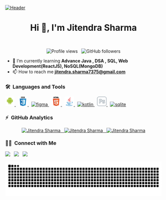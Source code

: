 [![Header](https://th.bing.com/th/id/R.16895b231b6da505e2e4acef02a3c1fe?rik=ngCtyDYUHuj4bw&pid=ImgRaw&r=0)](https://github.com/Jitendrasharma7375)
<h1 align="center">Hi 👋, I'm Jitendra Sharma</h1>
<!-- <h3 align="center">A fervent MCA student preparing to be software developer from India</h3> -->

<br/>

<p align="center">
  <img alt="Profile views" src="https://komarev.com/ghpvc/?username=Jitendrasharma7375&color=blue&style=flat">
  &nbsp;
  <img alt="GitHub followers" src="https://img.shields.io/github/followers/Jitendrasharma7375?style=social">
</p> 

- 📖 I’m currently learning **Advance Java , DSA , SQL, Web Development(ReactJS), NoSQL(MongoDB)**
- 📫 How to reach me **jitendra.sharma7375@gmail.com**

### 🛠 &nbsp;Languages and Tools
<p align="left"> 
  <a href="https://github.com/Jitendrasharma7375/Android-Studio-Kotlin" target="_blank" rel="noreferrer"> 
    <img src="https://raw.githubusercontent.com/devicons/devicon/master/icons/android/android-original-wordmark.svg" alt="android" width="30" height="30"/> 
  </a>   &nbsp;

  <a href="https://github.com/Jitendrasharma7375/portfolio" target="_blank" rel="noreferrer"> 
    <img src="https://raw.githubusercontent.com/devicons/devicon/master/icons/css3/css3-original-wordmark.svg" alt="css3" width="30" height="30"/> 
  </a>   &nbsp;

  <a href="https://www.figma.com/file/9ISGHV5sRl28QsicgylgJW/Project?type=design&node-id=0%3A1&mode=design&t=9XDoYXoAB3LA4Fhe-1" target="_blank" rel="noreferrer"> 
    <img src="https://www.vectorlogo.zone/logos/figma/figma-icon.svg" alt="figma" width="30" height="30"/> 
  </a>   &nbsp;

  <a href="https://github.com/Jitendrasharma7375/portfolio" target="_blank" rel="noreferrer"> 
    <img src="https://raw.githubusercontent.com/devicons/devicon/master/icons/html5/html5-original-wordmark.svg" alt="html5" width="30" height="30"/> 
  </a>   &nbsp;

  <a href="https://github.com/Jitendra7375?tab=repositories" target="_blank" rel="noreferrer"> 
    <img src="https://raw.githubusercontent.com/devicons/devicon/master/icons/java/java-original.svg" alt="java" width="30" height="30"/> 
  </a>   &nbsp;

  <a href="https://github.com/Jitendrasharma7375/Android-Studio-Kotlin" target="_blank" rel="noreferrer"> 
    <img src="https://www.vectorlogo.zone/logos/kotlinlang/kotlinlang-icon.svg" alt="kotlin" width="30" height="30"/> 
  </a>   &nbsp;

  <a href="https://www.photoshop.com/en" target="_blank" rel="noreferrer"> 
    <img src="https://raw.githubusercontent.com/devicons/devicon/master/icons/photoshop/photoshop-line.svg" alt="photoshop" width="30" height="30"/> 
  </a>   &nbsp;

  <a href="https://www.sqlite.org/" target="_blank" rel="noreferrer"> 
    <img src="https://www.vectorlogo.zone/logos/sqlite/sqlite-icon.svg" alt="sqlite" width="30" height="30"/> 
  </a> 
</p>


### ⚡ &nbsp;GitHub Analytics
<p align="center">
<a href="https://github.com/Jitendrasharma7375">
  <img height="180em" src="https://github-readme-streak-stats.herokuapp.com/?user=jitendrasharma7375&theme=algolia" alt="Jitendra Sharma" />
  &nbsp;
  <img height="180em" src="https://github-readme-stats-eight-theta.vercel.app/api/top-langs/?username=Jitendrasharma7375&layout=compact&langs_count=8&theme=algolia" alt="Jitendra Sharma" />
  &nbsp;
   <img height="160em" src="https://github-readme-stats-eight-theta.vercel.app/api?username=Jitendrasharma7375&show_icons=true&theme=algolia&include_all_commits=true&count_private=true" alt="Jitendra Sharma" /> 
</a>
</p>


### 🤝🏻 &nbsp;Connect with Me
<p>
<a href="https://www.linkedin.com/in/jitendrasharma7375/"><img src="https://img.shields.io/badge/-Jitendra Sharma-0077B5?style=flat&logo=Linkedin&logoColor=white"/></a>
&nbsp;
<a href="mailto:jitendra.sharma7375@gmail.com"><img src="https://img.shields.io/badge/-jitendra.sharma7375@gmail.com-D14836?style=flat&logo=Gmail&logoColor=white"/></a>
&nbsp;
<a href="https://twitter.com/Jitendrasharma7375"><img src="https://img.shields.io/badge/-@Jitendra Sharma-1877F2?style=flat&logo=Twitter&logoColor=white"/></a>
</p>

<img src="https://raw.githubusercontent.com/Jitendrasharma7375/Jitendrasharma7375/output/snake.svg" alt="Snake animation" />

###



